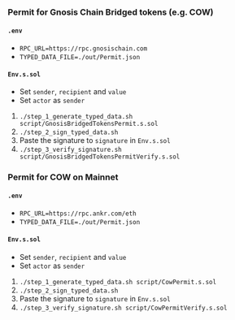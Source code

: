 ### Permit for Gnosis Chain Bridged tokens (e.g. COW)

#### `.env`

- `RPC_URL=https://rpc.gnosischain.com`
- `TYPED_DATA_FILE=./out/Permit.json`

#### `Env.s.sol`

- Set `sender`, `recipient` and `value`
- Set `actor` as `sender`

1. `./step_1_generate_typed_data.sh script/GnosisBridgedTokensPermit.s.sol`
2. `./step_2_sign_typed_data.sh`
3. Paste the signature to `signature` in `Env.s.sol`
4. `./step_3_verify_signature.sh script/GnosisBridgedTokensPermitVerify.s.sol`

### Permit for COW on Mainnet

#### `.env`

- `RPC_URL=https://rpc.ankr.com/eth`
- `TYPED_DATA_FILE=./out/Permit.json`

#### `Env.s.sol`

- Set `sender`, `recipient` and `value`
- Set `actor` as `sender`

1. `./step_1_generate_typed_data.sh script/CowPermit.s.sol`
2. `./step_2_sign_typed_data.sh`
3. Paste the signature to `signature` in `Env.s.sol`
4. `./step_3_verify_signature.sh script/CowPermitVerify.s.sol`
